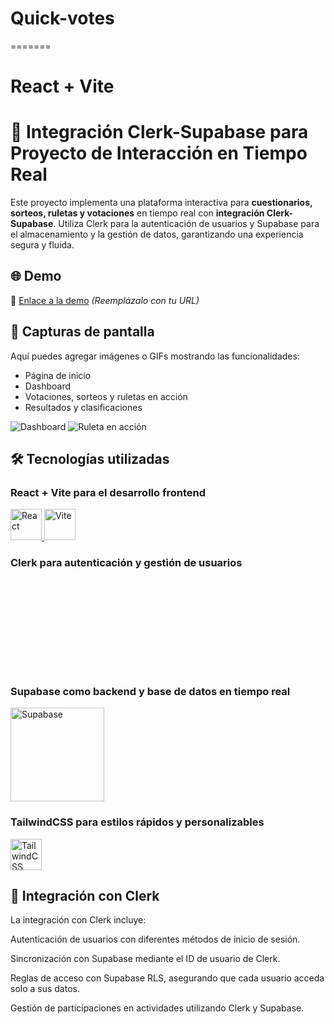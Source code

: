 # Quick-votes
=======
# React + Vite

# 🚀 Integración Clerk-Supabase para Proyecto de Interacción en Tiempo Real

Este proyecto implementa una plataforma interactiva para **cuestionarios, sorteos, ruletas y votaciones** en tiempo real con **integración Clerk-Supabase**. Utiliza Clerk para la autenticación de usuarios y Supabase para el almacenamiento y la gestión de datos, garantizando una experiencia segura y fluida.

## 🌐 Demo
🔗 [Enlace a la demo](#) _(Reemplázalo con tu URL)_

## 📸 Capturas de pantalla
Aquí puedes agregar imágenes o GIFs mostrando las funcionalidades:
- Página de inicio
- Dashboard
- Votaciones, sorteos y ruletas en acción
- Resultados y clasificaciones

![Dashboard](https://via.placeholder.com/600x300)
![Ruleta en acción](https://via.placeholder.com/600x300)


## 🛠️ Tecnologías utilizadas

### React + Vite para el desarrollo frontend
<a href="https://react.dev/">
  <img src="https://upload.wikimedia.org/wikipedia/commons/a/a7/React-icon.svg" alt="React" width="50"/>
</a>
<a href="https://vitejs.dev/">
  <img src="https://upload.wikimedia.org/wikipedia/commons/f/f1/Vitejs-logo.svg" alt="Vite" width="50"/>
</a>

### Clerk para autenticación y gestión de usuarios
<a href="https://clerk.dev/">
 <svg viewBox="0 0 62 18" fill="none" aria-hidden="true" class="h-[1.125rem] text-white" data-sentry-element="svg" data-sentry-source-file="Logo.tsx" data-sentry-component="Logo"><ellipse cx="8.99999" cy="9" rx="2.81249" ry="2.8125" class="fill-current" data-sentry-element="ellipse" data-sentry-source-file="Logo.tsx"></ellipse><path d="M14.0674 15.6591C14.3067 15.8984 14.2827 16.2945 14.0015 16.4829C12.571 17.4411 10.8504 17.9999 8.9993 17.9999C7.14818 17.9999 5.42758 17.4411 3.99704 16.4829C3.71589 16.2945 3.69186 15.8984 3.93115 15.6591L5.98648 13.6037C6.17225 13.418 6.46042 13.3886 6.69424 13.5084C7.3856 13.8626 8.16911 14.0624 8.9993 14.0624C9.82948 14.0624 10.613 13.8626 11.3044 13.5084C11.5382 13.3886 11.8263 13.418 12.0121 13.6037L14.0674 15.6591Z" class="fill-current" data-sentry-element="path" data-sentry-source-file="Logo.tsx"></path><path d="M14.0022 1.51706C14.2834 1.70539 14.3074 2.10155 14.0681 2.34084L12.0128 4.39619C11.827 4.58195 11.5388 4.61129 11.305 4.49151C10.6136 4.13733 9.83014 3.9375 8.99996 3.9375C6.20403 3.9375 3.93748 6.20406 3.93748 9C3.93748 9.83018 4.13731 10.6137 4.49149 11.3051C4.61127 11.5389 4.58193 11.827 4.39617 12.0128L2.34083 14.0682C2.10154 14.3074 1.70538 14.2834 1.51705 14.0023C0.558857 12.5717 0 10.8511 0 9C0 4.02944 4.02942 0 8.99996 0C10.8511 0 12.5717 0.55886 14.0022 1.51706Z" fill-opacity="0.5" class="fill-current" data-sentry-element="path" data-sentry-source-file="Logo.tsx"></path><path fill-rule="evenodd" clip-rule="evenodd" d="M29.3906 1.82813C29.3906 1.75046 29.4535 1.6875 29.5312 1.6875H31.6406C31.7182 1.6875 31.7812 1.75046 31.7812 1.82813V16.1719C31.7812 16.2495 31.7182 16.3125 31.6406 16.3125H29.5312C29.4535 16.3125 29.3906 16.2495 29.3906 16.1719V1.82813ZM26.4137 13.2701C26.3577 13.2217 26.2739 13.2253 26.2201 13.2761C25.8913 13.5864 25.5063 13.8347 25.0843 14.0078C24.6215 14.1979 24.1239 14.2936 23.622 14.2891C23.1982 14.3016 22.7762 14.2291 22.3821 14.076C21.988 13.9229 21.63 13.6925 21.3303 13.3989C20.7859 12.8431 20.4726 12.0496 20.4726 11.1037C20.4726 9.2101 21.7324 7.91491 23.622 7.91491C24.1289 7.90793 24.631 8.01058 25.0926 8.21543C25.5111 8.40122 25.8869 8.66683 26.1982 8.99629C26.2514 9.05264 26.3398 9.05916 26.3985 9.00842L27.8225 7.7762C27.8807 7.72586 27.8877 7.63797 27.8364 7.58065C26.7653 6.38368 25.0872 5.76563 23.4914 5.76563C20.2783 5.76563 18 7.93299 18 11.1217C18 12.6988 18.5662 14.0268 19.5211 14.9645C20.476 15.9023 21.8363 16.4531 23.4059 16.4531C25.3741 16.4531 26.9582 15.6984 27.8869 14.7302C27.9414 14.6734 27.9354 14.583 27.8758 14.5315L26.4137 13.2701ZM43.401 11.8056C43.3931 11.876 43.3332 11.9287 43.2623 11.9287H35.8731C35.7833 11.9287 35.7164 12.012 35.7398 12.0986C36.1074 13.4614 37.2035 14.286 38.6995 14.286C39.2038 14.2966 39.7037 14.1928 40.1605 13.9827C40.5862 13.787 40.9639 13.5038 41.2682 13.1528C41.305 13.1104 41.3691 13.1041 41.4122 13.1401L42.8978 14.4335C42.9547 14.483 42.9626 14.5687 42.9138 14.6262C42.0169 15.6843 40.5637 16.4531 38.5695 16.4531C35.5016 16.4531 33.1874 14.3286 33.1874 11.1009C33.1874 9.51732 33.7326 8.18944 34.6412 7.25179C35.1209 6.76963 35.6959 6.38911 36.3307 6.13368C36.9656 5.87826 37.6469 5.75332 38.3327 5.76658C41.4422 5.76658 43.453 7.95343 43.453 10.973C43.4491 11.2512 43.4317 11.5291 43.401 11.8056ZM35.7842 9.84589C35.7581 9.93268 35.8251 10.0172 35.9158 10.0172H40.829C40.9198 10.0172 40.9869 9.93217 40.9617 9.84491C40.6268 8.68592 39.7772 7.91244 38.4577 7.91244C38.0696 7.90013 37.6834 7.97039 37.3254 8.11832C36.9675 8.26633 36.6462 8.48856 36.3836 8.76977C36.1075 9.08283 35.9034 9.44988 35.7842 9.84589ZM50.7639 5.76717C50.8422 5.76632 50.9061 5.82952 50.9061 5.90779V8.26951C50.9061 8.35135 50.8365 8.41586 50.7548 8.40981C50.5269 8.39291 50.3114 8.37856 50.1701 8.37856C48.3301 8.37856 47.2499 9.67359 47.2499 11.3735V16.1719C47.2499 16.2495 47.1869 16.3125 47.1092 16.3125H44.9999C44.9222 16.3125 44.8592 16.2495 44.8592 16.1719V6.05379C44.8592 5.97613 44.9222 5.91317 44.9999 5.91317H47.1092C47.1869 5.91317 47.2499 5.97613 47.2499 6.05379V7.47394C47.2499 7.48196 47.2563 7.48845 47.2644 7.48845C47.2689 7.48845 47.2733 7.48627 47.276 7.48261C48.1006 6.38146 49.3176 5.76892 50.6033 5.76892L50.7639 5.76717ZM56.4778 11.9525C56.4864 11.9432 56.4985 11.938 56.5112 11.938C56.5269 11.938 56.5415 11.9461 56.5498 11.9595L59.217 16.2462C59.2426 16.2874 59.2878 16.3125 59.3364 16.3125L61.7342 16.3125C61.8445 16.3125 61.9118 16.1915 61.8538 16.0978L58.1947 10.1939C58.1616 10.1406 58.1679 10.0719 58.21 10.0254L61.7355 6.13573C61.8174 6.04534 61.7533 5.90066 61.6313 5.90066H59.1298C59.0904 5.90066 59.0528 5.91719 59.0261 5.94622L54.9472 10.3925C54.8605 10.487 54.7029 10.4257 54.7029 10.2974V1.82812C54.7029 1.75046 54.64 1.6875 54.5623 1.6875H52.453C52.3753 1.6875 52.3123 1.75046 52.3123 1.82812V16.1719C52.3123 16.2495 52.3753 16.3125 52.453 16.3125L54.5623 16.3125C54.64 16.3125 54.7029 16.2495 54.7029 16.1719V13.9147C54.7029 13.8792 54.7164 13.8449 54.7406 13.8189L56.4778 11.9525Z" class="fill-current" data-sentry-element="path" data-sentry-source-file="Logo.tsx"></path></svg>
</a>

### Supabase como backend y base de datos en tiempo real
<a href="https://supabase.com/">
  <img src="https://supabase.com/_next/image?url=https%3A%2F%2Ffrontend-assets.supabase.com%2Fwww%2Fffceb79fd6dc%2F_next%2Fstatic%2Fmedia%2Fsupabase-logo-wordmark--light.daaeffd3.png&w=128&q=75&dpl=dpl_J7NuXyWtXK6Pdqnqt3yuK5A2PTZD" alt="Supabase" width="150"/>
</a>

### TailwindCSS para estilos rápidos y personalizables
<a href="https://tailwindcss.com/">
  <img src="https://upload.wikimedia.org/wikipedia/commons/d/d5/Tailwind_CSS_Logo.svg" alt="TailwindCSS" width="50"/>
</a>


## 🔗 Integración con Clerk
La integración con Clerk incluye:

Autenticación de usuarios con diferentes métodos de inicio de sesión.

Sincronización con Supabase mediante el ID de usuario de Clerk.

Reglas de acceso con Supabase RLS, asegurando que cada usuario acceda solo a sus datos.

Gestión de participaciones en actividades utilizando Clerk y Supabase.
